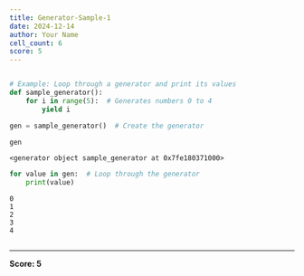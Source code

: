 ```yaml
---
title: Generator-Sample-1
date: 2024-12-14
author: Your Name
cell_count: 6
score: 5
---
```


```python

```


```python
# Example: Loop through a generator and print its values
def sample_generator():
    for i in range(5):  # Generates numbers 0 to 4
        yield i
```


```python
gen = sample_generator()  # Create the generator
```


```python
gen
```




    <generator object sample_generator at 0x7fe180371000>




```python
for value in gen:  # Loop through the generator
    print(value)
```

    0
    1
    2
    3
    4



```python

```


---
**Score: 5**